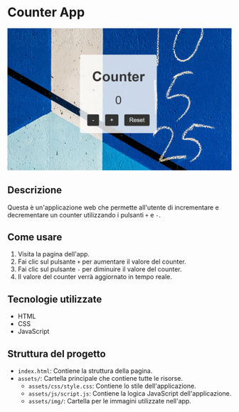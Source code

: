 # Counter App

![Testo alternativo](https://github.com/HavolliErjon/Counter/blob/0e9be26bd6dda9272b39344ed07b9f8909edd242/Screenshot_10-12-2024_183216_127.0.0.1.jpeg)

## Descrizione

Questa è un'applicazione web che permette all'utente di incrementare e decrementare un counter utilizzando i pulsanti `+` e `-`.

## Come usare

1. Visita la pagina dell'app.
2. Fai clic sul pulsante `+` per aumentare il valore del counter.
3. Fai clic sul pulsante `-` per diminuire il valore del counter.
4. Il valore del counter verrà aggiornato in tempo reale.

## Tecnologie utilizzate

- HTML
- CSS
- JavaScript

## Struttura del progetto

- `index.html`: Contiene la struttura della pagina.
- `assets/`: Cartella principale che contiene tutte le risorse.
  - `assets/css/style.css`: Contiene lo stile dell'applicazione.
  - `assets/js/script.js`: Contiene la logica JavaScript dell'applicazione.
  - `assets/img/`: Cartella per le immagini utilizzate nell'app.
